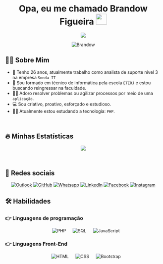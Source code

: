 <h1 align="center">Opa, eu me chamado Brandow Figueira <img src="https://media.giphy.com/media/hvRJCLFzcasrR4ia7z/giphy.gif" width="35"></h1>
<p align="center">
<img src="https://readme-typing-svg.herokuapp.com/?lines=Entusiasta+em+programa%C3%A7%C3%A3o;Sou+analista+de+suporte+nivel+3;Apaixonado+pela+linguagem+PHP&center=true&width=500&height=50"
</p>


<br>

<p align="center"> 
	<img src="https://komarev.com/ghpvc/?username=Brandow&label=Visualiza%C3%A7%C3%B5es&color=0e75b6&style=plastic" alt="Brandow" /> 
</p>


## :sassy_man:  Sobre Mim
- :speech_balloon: Tenho 26 anos, atualmente trabalho como analista de suporte nivel 3 na empresa `Sonda IT`
- :school: Sou formado em técnico de informática pela escola `ETERJ` e estou buscando reingressar na faculdade.
- :technologist: Adoro resolver problemas ou agilizar processos por meio de uma `aplicação`.
- :computer: Sou criativo, proativo, esforçado e estudioso.
- :student: Atualmente estou estudando a tecnologia: `PHP`.

<br>

## 🔥 Minhas Estatísticas
<p align="center"><img src="https://github-readme-streak-stats.herokuapp.com?user=Brandow&theme=algolia&date_format=j%2Fn%5B%2FY%5D&locale=pt-br" /></p>

<br>

## :iphone: Redes sociais
<p align="center">
	<a href="mailto:brandow.cgrj@hotmail.com"><img img src="https://img.shields.io/badge/Outlook-blue.svg?style=plastic&logo=microsoftoutlook&logoColor=white" alt="Outlook"/></a>
	<a href="https://github.com/Brandow"><img src="https://img.shields.io/badge/Github-%23181717.svg?style=plastic&logo=github&logoColor=white" alt="GitHub"/></a>
	<a href="https://wa.me/5521979766729"><img src="https://img.shields.io/badge/whatsapp-%2325D366.svg?style=plastic&logo=Whatsapp&logoColor=white" alt="Whatsapp"/></a>
	<a href="https://www.linkedin.com/in/brandowfigueira/"><img src="https://img.shields.io/badge/Linkedin-%230A66C2.svg?style=plastic&logo=linkedin&logoColor=white" alt="LinkedIn"/></a>
	<a href="https://www.facebook.com/BrandowFigueira"><img src="https://img.shields.io/badge/Facebook-%231877F2.svg?style=plastic&logo=facebook&logoColor=white" alt="Facebook"/></a>
	<a href="https://www.instagram.com/brfigueiraa/"><img src="https://img.shields.io/badge/Instagram-%23E4405F.svg?style=plastic&logo=instagram&logoColor=white" alt="Instagram"/></a>
</p>

## 🛠️ Habilidades

### 👉 Linguagens de programação

<p align="center"> 
  &emsp; 
  <img alt="PHP" src="https://img.shields.io/badge/PHP-%2300599C.svg?style=plastic&logo=PHP&logoColor=white">
  &emsp;
  <img alt="SQL" src="https://img.shields.io/badge/SQL%20-%23FFA116.svg?style=plastic&logo=sqlite&logoColor=white">
  &emsp;
  <img alt="JavaScript" src="https://img.shields.io/badge/JavaScript%20-%23F7DF1E.svg?style=plastic&logo=javascript&logoColor=black">
</p>

### 👉 Linguagens Front-End
<p align="center"> 
  &emsp; 
  <img alt="HTML" src="https://img.shields.io/badge/HTML5%20-%23E34F26.svg?style=plastic&logo=html5&logoColor=white"> 
  &emsp;
  <img alt="CSS" src="https://img.shields.io/badge/CSS%20-%231572B6.svg?style=plastic&logo=css3&logoColor=white"> 
  &emsp;
  <img alt="Bootstrap" src="https://img.shields.io/badge/Boostrap-%231572B6.svg?style=plastic&logo=bootstrap&logoColor=white">
</p>
